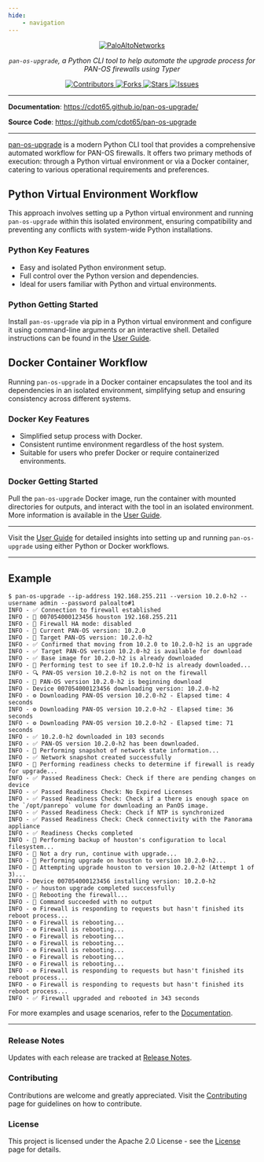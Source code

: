 ```yaml
---
hide:
    - navigation
---
```


<style>
.md-content .md-typeset h1 { display: none; }
</style>

<p align="center">
    <a href="https://paloaltonetworks.com"><img src="https://github.com/cdot65/pan-os-upgrade/blob/main/docs/images/logo.svg?raw=true" alt="PaloAltoNetworks"></a>
</p>
<p align="center">
    <em><code>pan-os-upgrade</code>, a Python CLI tool to help automate the upgrade process for PAN-OS firewalls using Typer</em>
</p>
<p align="center">
<a href="https://github.com/cdot65/pan-os-upgrade/graphs/contributors" target="_blank">
    <img src="https://img.shields.io/github/contributors/cdot65/pan-os-upgrade.svg?style=for-the-badge" alt="Contributors">
</a>
<a href="https://github.com/cdot65/pan-os-upgrade/network/members" target="_blank">
    <img src="https://img.shields.io/github/forks/cdot65/pan-os-upgrade.svg?style=for-the-badge" alt="Forks">
</a>
<a href="https://github.com/cdot65/pan-os-upgrade/stargazers" target="_blank">
    <img src="https://img.shields.io/github/stars/cdot65/pan-os-upgrade.svg?style=for-the-badge" alt="Stars">
</a>
<a href="https://github.com/cdot65/pan-os-upgrade/issues" target="_blank">
    <img src="https://img.shields.io/github/issues/cdot65/pan-os-upgrade.svg?style=for-the-badge" alt="Issues">
</a>
</p>

---

**Documentation**: <a href="https://cdot65.github.io/pan-os-upgrade/" target="_blank">https://cdot65.github.io/pan-os-upgrade/</a>

**Source Code**: <a href="https://github.com/cdot65/pan-os-upgrade" target="_blank">https://github.com/cdot65/pan-os-upgrade</a>

---

<a href="https://github.com/cdot65/pan-os-upgrade" target="_blank">pan-os-upgrade</a> is a modern Python CLI tool that provides a comprehensive automated workflow for PAN-OS firewalls. It offers two primary methods of execution: through a Python virtual environment or via a Docker container, catering to various operational requirements and preferences.

## Python Virtual Environment Workflow

This approach involves setting up a Python virtual environment and running `pan-os-upgrade` within this isolated environment, ensuring compatibility and preventing any conflicts with system-wide Python installations.

### Python Key Features

- Easy and isolated Python environment setup.
- Full control over the Python version and dependencies.
- Ideal for users familiar with Python and virtual environments.

### Python Getting Started

Install `pan-os-upgrade` via pip in a Python virtual environment and configure it using command-line arguments or an interactive shell. Detailed instructions can be found in the [User Guide](user-guide/python/getting-started.md).

## Docker Container Workflow

Running `pan-os-upgrade` in a Docker container encapsulates the tool and its dependencies in an isolated environment, simplifying setup and ensuring consistency across different systems.

### Docker Key Features

- Simplified setup process with Docker.
- Consistent runtime environment regardless of the host system.
- Suitable for users who prefer Docker or require containerized environments.

### Docker Getting Started

Pull the `pan-os-upgrade` Docker image, run the container with mounted directories for outputs, and interact with the tool in an isolated environment. More information is available in the [User Guide](user-guide/docker/getting-started.md).

---

Visit the [User Guide](user-guide/introduction.md) for detailed insights into setting up and running `pan-os-upgrade` using either Python or Docker workflows.

---

## Example

<div class="termy">

```console
$ pan-os-upgrade --ip-address 192.168.255.211 --version 10.2.0-h2 --username admin --password paloalto#1
INFO - ✅ Connection to firewall established
INFO - 📝 007054000123456 houston 192.168.255.211
INFO - 📝 Firewall HA mode: disabled
INFO - 📝 Current PAN-OS version: 10.2.0
INFO - 📝 Target PAN-OS version: 10.2.0-h2
INFO - ✅ Confirmed that moving from 10.2.0 to 10.2.0-h2 is an upgrade
INFO - ✅ Target PAN-OS version 10.2.0-h2 is available for download
INFO - ✅ Base image for 10.2.0-h2 is already downloaded
INFO - 🚀 Performing test to see if 10.2.0-h2 is already downloaded...
INFO - 🔍 PAN-OS version 10.2.0-h2 is not on the firewall
INFO - 🚀 PAN-OS version 10.2.0-h2 is beginning download
INFO - Device 007054000123456 downloading version: 10.2.0-h2
INFO - ⚙️ Downloading PAN-OS version 10.2.0-h2 - Elapsed time: 4 seconds
INFO - ⚙️ Downloading PAN-OS version 10.2.0-h2 - Elapsed time: 36 seconds
INFO - ⚙️ Downloading PAN-OS version 10.2.0-h2 - Elapsed time: 71 seconds
INFO - ✅ 10.2.0-h2 downloaded in 103 seconds
INFO - ✅ PAN-OS version 10.2.0-h2 has been downloaded.
INFO - 🚀 Performing snapshot of network state information...
INFO - ✅ Network snapshot created successfully
INFO - 🚀 Performing readiness checks to determine if firewall is ready for upgrade...
INFO - ✅ Passed Readiness Check: Check if there are pending changes on device
INFO - ✅ Passed Readiness Check: No Expired Licenses
INFO - ✅ Passed Readiness Check: Check if a there is enough space on the `/opt/panrepo` volume for downloading an PanOS image.
INFO - ✅ Passed Readiness Check: Check if NTP is synchronized
INFO - ✅ Passed Readiness Check: Check connectivity with the Panorama appliance
INFO - ✅ Readiness Checks completed
INFO - 🚀 Performing backup of houston's configuration to local filesystem...
INFO - 🚀 Not a dry run, continue with upgrade...
INFO - 🚀 Performing upgrade on houston to version 10.2.0-h2...
INFO - 🚀 Attempting upgrade houston to version 10.2.0-h2 (Attempt 1 of 3)...
INFO - Device 007054000123456 installing version: 10.2.0-h2
INFO - ✅ houston upgrade completed successfully
INFO - 🚀 Rebooting the firewall...
INFO - 📝 Command succeeded with no output
INFO - ⚙️ Firewall is responding to requests but hasn't finished its reboot process...
INFO - ⚙️ Firewall is rebooting...
INFO - ⚙️ Firewall is rebooting...
INFO - ⚙️ Firewall is rebooting...
INFO - ⚙️ Firewall is rebooting...
INFO - ⚙️ Firewall is rebooting...
INFO - ⚙️ Firewall is rebooting...
INFO - ⚙️ Firewall is rebooting...
INFO - ⚙️ Firewall is responding to requests but hasn't finished its reboot process...
INFO - ⚙️ Firewall is responding to requests but hasn't finished its reboot process...
INFO - ✅ Firewall upgraded and rebooted in 343 seconds

```

</div>

For more examples and usage scenarios, refer to the [Documentation](https://cdot65.github.io/pan-os-upgrade/).

---

### Release Notes

Updates with each release are tracked at [Release Notes](about/release-notes.md).

### Contributing

Contributions are welcome and greatly appreciated. Visit the [Contributing](about/contributing.md) page for guidelines on how to contribute.

### License

This project is licensed under the Apache 2.0 License - see the [License](about/license.md) page for details.
